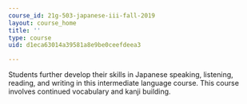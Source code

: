 ```yaml
---
course_id: 21g-503-japanese-iii-fall-2019
layout: course_home
title: ''
type: course
uid: d1eca63014a39581a8e9be0ceefdeea3

---
```

Students further develop their skills in Japanese speaking, listening, reading, and writing in this intermediate language course. This course involves continued vocabulary and kanji building.
